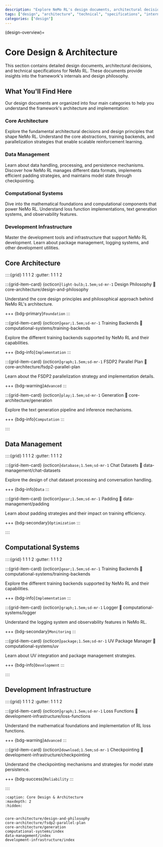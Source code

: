 ```yaml
---
description: "Explore NeMo RL's design documents, architectural decisions, and technical specifications for understanding the framework's internals."
tags: ["design", "architecture", "technical", "specifications", "internals"]
categories: ["design"]
---
```


(design-overview)=
# Core Design & Architecture

This section contains detailed design documents, architectural decisions, and technical specifications for NeMo RL. These documents provide insights into the framework's internals and design philosophy.

## What You'll Find Here

Our design documents are organized into four main categories to help you understand the framework's architecture and implementation:

### **Core Architecture** 
Explore the fundamental architectural decisions and design principles that shape NeMo RL. Understand the core abstractions, training backends, and parallelization strategies that enable scalable reinforcement learning.

### **Data Management**
Learn about data handling, processing, and persistence mechanisms. Discover how NeMo RL manages different data formats, implements efficient padding strategies, and maintains model state through checkpointing.

### **Computational Systems**
Dive into the mathematical foundations and computational components that power NeMo RL. Understand loss function implementations, text generation systems, and observability features.

### **Development Infrastructure**
Master the development tools and infrastructure that support NeMo RL development. Learn about package management, logging systems, and other development utilities.

## Core Architecture

::::{grid} 1 1 1 2
:gutter: 1 1 1 2

:::{grid-item-card} {octicon}`light-bulb;1.5em;sd-mr-1` Design Philosophy
:link: core-architecture/design-and-philosophy

Understand the core design principles and philosophical approach behind NeMo RL's architecture.

+++
{bdg-primary}`Foundation`
:::

:::{grid-item-card} {octicon}`gear;1.5em;sd-mr-1` Training Backends
:link: computational-systems/training-backends

Explore the different training backends supported by NeMo RL and their capabilities.

+++
{bdg-info}`Implementation`
:::

:::{grid-item-card} {octicon}`graph;1.5em;sd-mr-1` FSDP2 Parallel Plan
:link: core-architecture/fsdp2-parallel-plan

Learn about the FSDP2 parallelization strategy and implementation details.

+++
{bdg-warning}`Advanced`
:::

:::{grid-item-card} {octicon}`play;1.5em;sd-mr-1` Generation
:link: core-architecture/generation

Explore the text generation pipeline and inference mechanisms.

+++
{bdg-info}`Computation`
:::

::::

## Data Management

::::{grid} 1 1 1 2
:gutter: 1 1 1 2

:::{grid-item-card} {octicon}`database;1.5em;sd-mr-1` Chat Datasets
:link: data-management/chat-datasets

Explore the design of chat dataset processing and conversation handling.

+++
{bdg-info}`Data`
:::

:::{grid-item-card} {octicon}`gear;1.5em;sd-mr-1` Padding
:link: data-management/padding

Learn about padding strategies and their impact on training efficiency.

+++
{bdg-secondary}`Optimization`
:::

::::

## Computational Systems

::::{grid} 1 1 1 2
:gutter: 1 1 1 2

:::{grid-item-card} {octicon}`gear;1.5em;sd-mr-1` Training Backends
:link: computational-systems/training-backends

Explore the different training backends supported by NeMo RL and their capabilities.

+++
{bdg-info}`Implementation`
:::

:::{grid-item-card} {octicon}`graph;1.5em;sd-mr-1` Logger
:link: computational-systems/logger

Understand the logging system and observability features in NeMo RL.

+++
{bdg-secondary}`Monitoring`
:::

:::{grid-item-card} {octicon}`package;1.5em;sd-mr-1` UV Package Manager
:link: computational-systems/uv

Learn about UV integration and package management strategies.

+++
{bdg-info}`Development`
:::

::::

## Development Infrastructure

::::{grid} 1 1 1 2
:gutter: 1 1 1 2

:::{grid-item-card} {octicon}`graph;1.5em;sd-mr-1` Loss Functions
:link: development-infrastructure/loss-functions

Understand the mathematical foundations and implementation of RL loss functions.

+++
{bdg-warning}`Advanced`
:::

:::{grid-item-card} {octicon}`download;1.5em;sd-mr-1` Checkpointing
:link: development-infrastructure/checkpointing

Understand the checkpointing mechanisms and strategies for model state persistence.

+++
{bdg-success}`Reliability`
:::

::::


```{toctree}
:caption: Core Design & Architecture
:maxdepth: 2
:hidden:


core-architecture/design-and-philosophy
core-architecture/fsdp2-parallel-plan
core-architecture/generation
computational-systems/index
data-management/index
development-infrastructure/index
```

